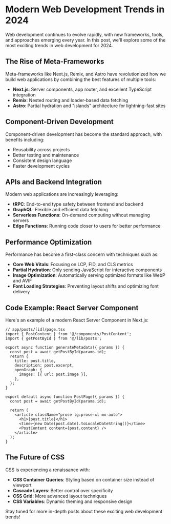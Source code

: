 # Modern Web Development Trends in 2024

Web development continues to evolve rapidly, with new frameworks, tools, and approaches emerging every year. In this post, we'll explore some of the most exciting trends in web development for 2024.

## The Rise of Meta-Frameworks

Meta-frameworks like Next.js, Remix, and Astro have revolutionized how we build web applications by combining the best features of multiple tools:

- **Next.js**: Server components, app router, and excellent TypeScript integration
- **Remix**: Nested routing and loader-based data fetching
- **Astro**: Partial hydration and "islands" architecture for lightning-fast sites

## Component-Driven Development

Component-driven development has become the standard approach, with benefits including:

- Reusability across projects
- Better testing and maintenance
- Consistent design language
- Faster development cycles

## APIs and Backend Integration

Modern web applications are increasingly leveraging:

- **tRPC**: End-to-end type safety between frontend and backend
- **GraphQL**: Flexible and efficient data fetching
- **Serverless Functions**: On-demand computing without managing servers
- **Edge Functions**: Running code closer to users for better performance

## Performance Optimization

Performance has become a first-class concern with techniques such as:

- **Core Web Vitals**: Focusing on LCP, FID, and CLS metrics
- **Partial Hydration**: Only sending JavaScript for interactive components
- **Image Optimization**: Automatically serving optimized formats like WebP and AVIF
- **Font Loading Strategies**: Preventing layout shifts and optimizing font delivery

## Code Example: React Server Component

Here's an example of a modern React Server Component in Next.js:

```tsx
// app/posts/[id]/page.tsx
import { PostContent } from '@/components/PostContent';
import { getPostById } from '@/lib/posts';

export async function generateMetadata({ params }) {
  const post = await getPostById(params.id);
  return {
    title: post.title,
    description: post.excerpt,
    openGraph: {
      images: [{ url: post.image }],
    },
  };
}

export default async function PostPage({ params }) {
  const post = await getPostById(params.id);
  
  return (
    <article className="prose lg:prose-xl mx-auto">
      <h1>{post.title}</h1>
      <time>{new Date(post.date).toLocaleDateString()}</time>
      <PostContent content={post.content} />
    </article>
  );
}
```

## The Future of CSS

CSS is experiencing a renaissance with:

- **CSS Container Queries**: Styling based on container size instead of viewport
- **Cascade Layers**: Better control over specificity
- **CSS Grid**: More advanced layout techniques
- **CSS Variables**: Dynamic theming and responsive design

Stay tuned for more in-depth posts about these exciting web development trends! 